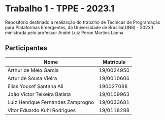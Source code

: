# Trabalho 1 - TPPE - 2023.1

Repositório destinado a realização do trabalho de Técnicas de Programação para Plataformas Emergentes, da Universidade de Brasília(UNB) - 2023.1 ministrada pelo professor André Luiz Peron Martins Lanna.

## Participantes

| Nome | Matrícula |
|---|---|
| Arthur de Melo Garcia | 19/0024950 |
| Artur de Sousa Vieira | 19/0010606 |
| Elias Yousef Santana Ali | 190027088 |
| João Victor Teixeira Batista | 19/0109963 |
| Luiz Henrique Fernandes Zamprogno | 19/0033681 |
| Vitor Eduardo Kuhl Rodrigues | 19/0118288 |
